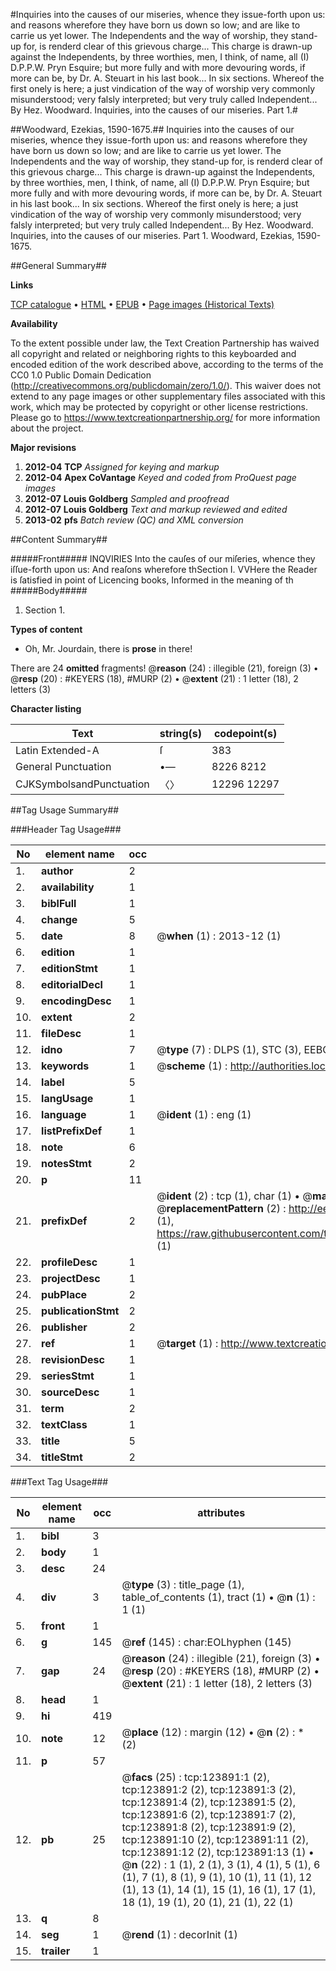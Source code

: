 #Inquiries into the causes of our miseries, whence they issue-forth upon us: and reasons wherefore they have born us down so low; and are like to carrie us yet lower. The Independents and the way of worship, they stand-up for, is renderd clear of this grievous charge... This charge is drawn-up against the Independents, by three worthies, men, I think, of name, all (I) D.P.P.W. Pryn Esquire; but more fully and with more devouring words, if more can be, by Dr. A. Steuart in his last book... In six sections. Whereof the first onely is here; a just vindication of the way of worship very commonly misunderstood; very falsly interpreted; but very truly called Independent... By Hez. Woodward. Inquiries, into the causes of our miseries. Part 1.#

##Woodward, Ezekias, 1590-1675.##
Inquiries into the causes of our miseries, whence they issue-forth upon us: and reasons wherefore they have born us down so low; and are like to carrie us yet lower. The Independents and the way of worship, they stand-up for, is renderd clear of this grievous charge... This charge is drawn-up against the Independents, by three worthies, men, I think, of name, all (I) D.P.P.W. Pryn Esquire; but more fully and with more devouring words, if more can be, by Dr. A. Steuart in his last book... In six sections. Whereof the first onely is here; a just vindication of the way of worship very commonly misunderstood; very falsly interpreted; but very truly called Independent... By Hez. Woodward.
Inquiries, into the causes of our miseries. Part 1.
Woodward, Ezekias, 1590-1675.

##General Summary##

**Links**

[TCP catalogue](http://www.ota.ox.ac.uk/tcp/)  • 
[HTML](http://tei.it.ox.ac.uk/tcp/Texts-HTML/free/A96/A96893.html)  • 
[EPUB](http://tei.it.ox.ac.uk/tcp/Texts-EPUB/free/A96/A96893.epub) • 
[Page images (Historical Texts)](https://historicaltexts.jisc.ac.uk/eebo-99871480e)

**Availability**

To the extent possible under law, the Text Creation Partnership has waived all copyright and related or neighboring rights to this keyboarded and encoded edition of the work described above, according to the terms of the CC0 1.0 Public Domain Dedication (http://creativecommons.org/publicdomain/zero/1.0/). This waiver does not extend to any page images or other supplementary files associated with this work, which may be protected by copyright or other license restrictions. Please go to https://www.textcreationpartnership.org/ for more information about the project.

**Major revisions**

1. __2012-04__ __TCP__ *Assigned for keying and markup*
1. __2012-04__ __Apex CoVantage__ *Keyed and coded from ProQuest page images*
1. __2012-07__ __Louis Goldberg__ *Sampled and proofread*
1. __2012-07__ __Louis Goldberg__ *Text and markup reviewed and edited*
1. __2013-02__ __pfs__ *Batch review (QC) and XML conversion*

##Content Summary##

#####Front#####
INQVIRIES Into the cauſes of our miſeries, whence they iſſue-forth upon us: And reaſons wherefore thSection I. VVHere the Reader is ſatisfied in point of Licencing books, Informed in the meaning of th
#####Body#####

1. Section 1.

**Types of content**

  * Oh, Mr. Jourdain, there is **prose** in there!

There are 24 **omitted** fragments! 
 @__reason__ (24) : illegible (21), foreign (3)  •  @__resp__ (20) : #KEYERS (18), #MURP (2)  •  @__extent__ (21) : 1 letter (18), 2 letters (3)

**Character listing**


|Text|string(s)|codepoint(s)|
|---|---|---|
|Latin Extended-A|ſ|383|
|General Punctuation|•—|8226 8212|
|CJKSymbolsandPunctuation|〈〉|12296 12297|

##Tag Usage Summary##

###Header Tag Usage###

|No|element name|occ|attributes|
|---|---|---|---|
|1.|__author__|2||
|2.|__availability__|1||
|3.|__biblFull__|1||
|4.|__change__|5||
|5.|__date__|8| @__when__ (1) : 2013-12 (1)|
|6.|__edition__|1||
|7.|__editionStmt__|1||
|8.|__editorialDecl__|1||
|9.|__encodingDesc__|1||
|10.|__extent__|2||
|11.|__fileDesc__|1||
|12.|__idno__|7| @__type__ (7) : DLPS (1), STC (3), EEBO-CITATION (1), PROQUEST (1), VID (1)|
|13.|__keywords__|1| @__scheme__ (1) : http://authorities.loc.gov/ (1)|
|14.|__label__|5||
|15.|__langUsage__|1||
|16.|__language__|1| @__ident__ (1) : eng (1)|
|17.|__listPrefixDef__|1||
|18.|__note__|6||
|19.|__notesStmt__|2||
|20.|__p__|11||
|21.|__prefixDef__|2| @__ident__ (2) : tcp (1), char (1)  •  @__matchPattern__ (2) : ([0-9\-]+):([0-9IVX]+) (1), (.+) (1)  •  @__replacementPattern__ (2) : http://eebo.chadwyck.com/downloadtiff?vid=$1&page=$2 (1), https://raw.githubusercontent.com/textcreationpartnership/Texts/master/tcpchars.xml#$1 (1)|
|22.|__profileDesc__|1||
|23.|__projectDesc__|1||
|24.|__pubPlace__|2||
|25.|__publicationStmt__|2||
|26.|__publisher__|2||
|27.|__ref__|1| @__target__ (1) : http://www.textcreationpartnership.org/docs/. (1)|
|28.|__revisionDesc__|1||
|29.|__seriesStmt__|1||
|30.|__sourceDesc__|1||
|31.|__term__|2||
|32.|__textClass__|1||
|33.|__title__|5||
|34.|__titleStmt__|2||


###Text Tag Usage###

|No|element name|occ|attributes|
|---|---|---|---|
|1.|__bibl__|3||
|2.|__body__|1||
|3.|__desc__|24||
|4.|__div__|3| @__type__ (3) : title_page (1), table_of_contents (1), tract (1)  •  @__n__ (1) : 1 (1)|
|5.|__front__|1||
|6.|__g__|145| @__ref__ (145) : char:EOLhyphen (145)|
|7.|__gap__|24| @__reason__ (24) : illegible (21), foreign (3)  •  @__resp__ (20) : #KEYERS (18), #MURP (2)  •  @__extent__ (21) : 1 letter (18), 2 letters (3)|
|8.|__head__|1||
|9.|__hi__|419||
|10.|__note__|12| @__place__ (12) : margin (12)  •  @__n__ (2) : * (2)|
|11.|__p__|57||
|12.|__pb__|25| @__facs__ (25) : tcp:123891:1 (2), tcp:123891:2 (2), tcp:123891:3 (2), tcp:123891:4 (2), tcp:123891:5 (2), tcp:123891:6 (2), tcp:123891:7 (2), tcp:123891:8 (2), tcp:123891:9 (2), tcp:123891:10 (2), tcp:123891:11 (2), tcp:123891:12 (2), tcp:123891:13 (1)  •  @__n__ (22) : 1 (1), 2 (1), 3 (1), 4 (1), 5 (1), 6 (1), 7 (1), 8 (1), 9 (1), 10 (1), 11 (1), 12 (1), 13 (1), 14 (1), 15 (1), 16 (1), 17 (1), 18 (1), 19 (1), 20 (1), 21 (1), 22 (1)|
|13.|__q__|8||
|14.|__seg__|1| @__rend__ (1) : decorInit (1)|
|15.|__trailer__|1||
